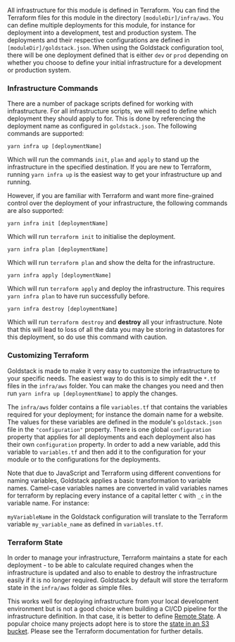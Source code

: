 
All infrastructure for this module is defined in Terraform. You can find the Terraform files for this module in the directory `[moduleDir]/infra/aws`. You can define multiple deployments for this module, for instance for deployment into a development, test and production system. The deployments and their respective configurations are defined in `[moduleDir]/goldstack.json`. When using the Goldstack configuration tool, there will be one deployment defined that is either `dev` or `prod` depending on whether you choose to define your initial infrastructure for a development or production system.

### Infrastructure Commands

There are a number of package scripts defined for working with infrastructure. For all infrastructure scripts, we will need to define which deployment they should apply to for. This is done by referencing the deployment name as configured in `goldstack.json`. The following commands are supported:

```
yarn infra up [deploymentName]
```

Which will run the commands `init`, `plan` and `apply` to stand up the infrastructure in the specified destination. If you are new to Terraform, running `yarn infra up` is the easiest way to get your infrastructure up and running.

However, if you are familiar with Terraform and want more fine-grained control over the deployment of your infrastructure, the following commands are also supported:

```
yarn infra init [deploymentName]
```

Which will run `terraform init` to initialise the deployment.

```
yarn infra plan [deploymentName]
```

Which will run `terraform plan` and show the delta for the infrastructure.

```
yarn infra apply [deploymentName]
```

Which will run `terraform apply` and deploy the infrastructure. This requires `yarn infra plan` to have run successfully before.

```
yarn infra destroy [deploymentName]
```

Which will run `terraform destroy` and **destroy** all your infrastructure. Note that this will lead to loss of all the data you may be storing in datastores for this deployment, so do use this command with caution.

### Customizing Terraform

Goldstack is made to make it very easy to customize the infrastructure to your specific needs. The easiest way to do this is to simply edit the `*.tf` files in the `infra/aws` folder. You can make the changes you need and then run `yarn infra up [deploymentName]` to apply the changes.

The `infra/aws` folder contains a file `variables.tf` that contains the variables required for your deployment; for instance the domain name for a website. The values for these variables are defined in the module's `goldstack.json` file in the `"configuration"` property. There is one global `configuration` property that applies for all deployments and each deployment also has their own `configuration` property. In order to add a new variable, add this variable to `variables.tf` and then add it to the configuration for your module or to the configurations for the deployments.

Note that due to JavaScript and Terraform using different conventions for naming variables, Goldstack applies a basic transformation to variable names. Camel-case variables names are converted in valid variables names for terraform by replacing every instance of a capital letter `C` with `_c` in the variable name. For instance:

`myVariableName` in the Goldstack configuration will translate to the Terraform variable `my_variable_name` as defined in `variables.tf`.

### Terraform State

In order to manage your infrastructure, Terraform maintains a state for each deployment - to be able to calculate required changes when the infrastructure is updated and also to enable to destroy the infrastructure easily if it is no longer required. Goldstack by default will store the terraform state in the `infra/aws` folder as simple files.

This works well for deploying infrastructure from your local development environment but is not a good choice when building a CI/CD pipeline for the infrastructure definition. In that case, it is better to define [Remote State](https://www.terraform.io/docs/state/remote.html). A popular choice many projects adopt here is to store the [state in an S3 bucket](https://www.terraform.io/docs/backends/types/s3.html). Please see the Terraform documentation for further details.